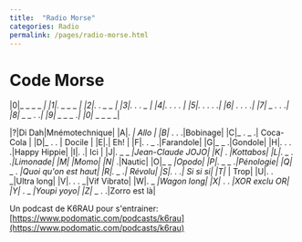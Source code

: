 ```yaml
---
title:  "Radio Morse"
categories: Radio
permalink: /pages/radio-morse.html
---
```


# Code Morse

|0|_ _ _ _ _|
|1|. _ _ _ _|
|2|. . _ _ _|
|3|. . . _ _|
|4|. . . . _|
|5|. . . . .|
|6|_ . . . .|
|7|_ _ . . .|
|8|_ _ _ . .|
|9|_ _ _ _ .|
|0|_ _ _ _ _|

|?|Di Dah|Mnémotechnique|
|A|. _| Allo |
|B|_ . . .|Bobinage|
|C|_ . _ .| Coca-Cola |
|D|_ . . | Docile |
|E|.| Eh! |
|F|. . _ .|Farandole|
|G|_ _ .|Gondole|
|H|. . . .|Happy Hippie|
|I|. .| Ici |
|J|. _ _ _|Jean-Claude JOJO|
|K|_ . _|Kottabos|
|L|. _ . .|Limonade|
|M|_ _|Momo|
|N|_ .|Nautic|
|O|_ _ _|Opodo|
|P|. _ _ .|Pénologie|
|Q|_ _ . _|Quoi qu'on est haut|
|R|. _ .| Révolu|
|S|. . .| Si si si|
|T|_ | Trop|
|U|. . _|Ultra long|
|V|. . . _|Vif Vibrato|
|W|. _ _|Wagon long|
|X|_ . . _|XOR exclu OR|
|Y|_ . _ _|Youpi yoyo|
|Z|_ _ . .|Zorro est là|

Un podcast de K6RAU pour s'entrainer: [https://www.podomatic.com/podcasts/k6rau](https://www.podomatic.com/podcasts/k6rau)
